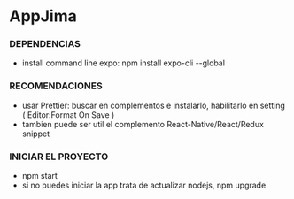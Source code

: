 # AppJima

### DEPENDENCIAS

- install command line expo: npm install expo-cli --global

### RECOMENDACIONES

- usar Prettier:
  buscar en complementos e instalarlo,
  habilitarlo en setting ( Editor:Format On Save )
- tambien puede ser util el complemento React-Native/React/Redux snippet

### INICIAR EL PROYECTO

- npm start
- si no puedes iniciar la app trata de actualizar nodejs, npm upgrade

